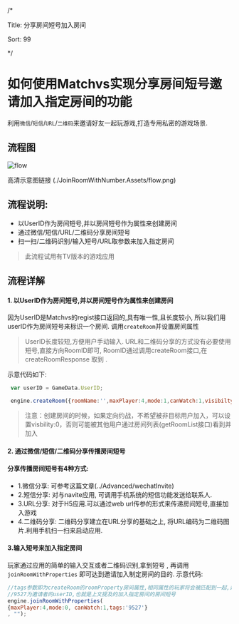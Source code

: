 /*

Title: 分享房间短号加入房间

Sort: 99

*/

# 如何使用Matchvs实现分享房间短号邀请加入指定房间的功能



利用`微信`/`短信`/`URL`/`二维码`来邀请好友一起玩游戏,打造专用私密的游戏场景.

## 流程图

 

![flow](https://raw.githubusercontent.com/matchvs/Doc/master/flow.png)

高清示意图链接 (./JoinRoomWithNumber.Assets/flow.png)

##  流程说明:

- 以UserID作为房间短号,并以房间短号作为属性来创建房间 
- 通过微信/短信/URL/二维码分享房间短号 
- 扫一扫/二维码识别/输入短号/URL取参数来加入指定房间 

> 此流程试用有TV版本的游戏应用

## 流程详解

#### 1. 以UserID作为房间短号,并以房间短号作为属性来创建房间

因为UserID是Matchvs的regist接口返回的,具有唯一性,且长度较小, 所以我们用userID作为房间短号来标识一个房间. 调用`createRoom`并设置房间属性

> UserID长度较短,方便用户手动输入. URL和二维码分享的方式没有必要使用短号,直接方向RoomID即可, RoomID通过调用createRoom接口,在 createRoomResponse 取到 .

示意代码如下:

```javascript
 var userID = GameData.UserID;

 engine.createRoom({roomName:'',maxPlayer:4,mode:1,canWatch:1,visibilty:1,roomProperty:userID}, '', {})

```
> 注意：创建房间的时候，如果定向约战，不希望被非目标用户加入，可以设置visbility:0，否则可能被其他用户通过房间列表(getRoomList接口)看到并加入

#### 2. 通过微信/短信/二维码分享传播房间短号

#### 分享传播房间短号有4种方式:

- 1.微信分享:  可参考这篇文章(../Advanced/wechatInvite)
- 2.短信分享:  对与navite应用, 可调用手机系统的短信功能发送给联系人.
- 3.URL分享:  对于H5应用.可以通过web url传参的形式来传递房间短号,直接加入游戏
- 4.二维码分享: 二维码分享建立在URL分享的基础之上, 将URL编码为二维码图片.利用手机扫一扫来启动应用.

#### 3.输入短号来加入指定房间

玩家通过应用的简单的输入交互或者二维码识别,拿到短号 , 再调用`joinRoomWithProperties` 即可达到邀请加入制定房间的目的.
示意代码:

```javascript
//tags参数即为createRoom的roomProperty房间属性,相同属性的玩家将会被匹配到一起,达到加入指定房间的目地
//9527为邀请者的userID,也就是上文提及的加入指定房间的房间短号
engine.joinRoomWithProperties(
{maxPlayer:4,mode:0, canWatch:1,tags:'9527'}
, "");
```

